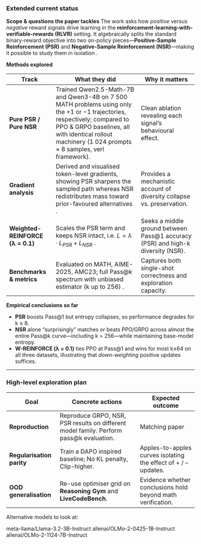 ### Extended **current status**

**Scope & questions the paper tackles**
The work asks how *positive* versus *negative* reward signals drive learning in the **reinforcement-learning-with-verifiable-rewards (RLVR)** setting.  It algebraically splits the standard binary-reward objective into two on-policy pieces—**Positive-Sample Reinforcement (PSR)** and **Negative-Sample Reinforcement (NSR)**—making it possible to study them in isolation .

**Methods explored**

| Track                            | What they did                                                                                                                                                                                                                        | Why it matters                                                                   |
| -------------------------------- | ------------------------------------------------------------------------------------------------------------------------------------------------------------------------------------------------------------------------------------ | -------------------------------------------------------------------------------- |
| **Pure PSR / Pure NSR**          | Trained Qwen2.5-Math-7B and Qwen3-4B on 7 500 MATH problems using only the +1 or −1 trajectories, respectively; compared to PPO & GRPO baselines, all with identical rollout machinery (1 024 prompts × 8 samples, verl framework).  | Clean ablation revealing each signal’s behavioural effect.                       |
| **Gradient analysis**            | Derived and visualised token-level gradients, showing PSR sharpens the sampled path whereas NSR redistributes mass toward prior-favoured alternatives .                                                                              | Provides a mechanistic account of diversity collapse vs. preservation.           |
| **Weighted-REINFORCE (λ = 0.1)** | Scales the PSR term and keeps NSR intact, i.e. $L = λ·L_{PSR}+L_{NSR}$ .                                                                                                                                                             | Seeks a middle ground between Pass\@1 accuracy (PSR) and high-k diversity (NSR). |
| **Benchmarks & metrics**         | Evaluated on MATH, AIME-2025, AMC23; full Pass\@k spectrum with unbiased estimator (k up to 256) .                                                                                                                                   | Captures both single-shot correctness and exploration capacity.                  |

**Empirical conclusions so far**

* **PSR** boosts Pass\@1 but entropy collapses, so performance degrades for k ≥ 8.&#x20;
* **NSR** alone “surprisingly” matches or beats PPO/GRPO across almost the entire Pass\@k curve—including k = 256—while maintaining base-model entropy.&#x20;
* **W-REINFORCE (λ = 0.1)** ties PPO at Pass\@1 and wins for most k≤64 on all three datasets, illustrating that *down-weighting* positive updates suffices.&#x20;

---

### High-level exploration plan

| Goal                       | Concrete actions                                                                      | Expected outcome                                                     |
| -------------------------- | ------------------------------------------------------------------------------------- | -------------------------------------------------------------------- |
| **Reproduction**           | Reproduce GRPO, NSR, PSR results on different model family. Perform pass@k evaluation.| Matching paper                                                       |
| **Regularisation parity**  | Train a DAPO inspired baseline; No KL penalty, Clip-higher.                           | Apples-to-apples curves isolating the effect of + / – updates.       |
| **OOD generalisation**     | Re-use optimiser grid on **Reasoning Gym** and **LiveCodeBench**.                     | Evidence whether conclusions hold beyond math verification.          |

Alternative models to look at:

meta-llama/Llama-3.2-3B-Instruct
allenai/OLMo-2-0425-1B-Instruct
allenai/OLMo-2-1124-7B-Instruct

